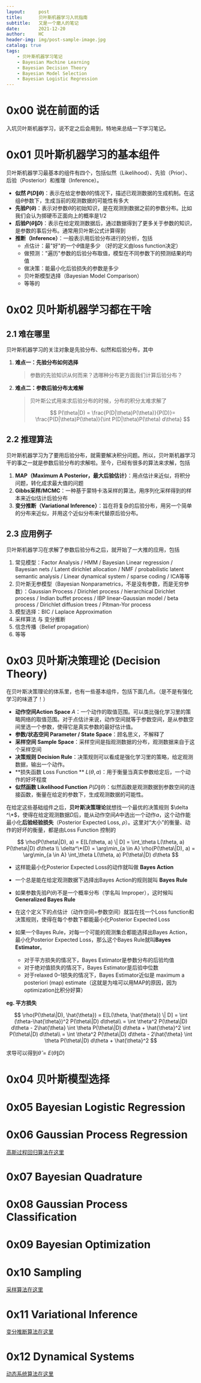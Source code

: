 ```yaml
---
layout:     post
title:      贝叶斯机器学习入坑指南
subtitle:   又是一个磨人的笔记
date:       2021-12-20
author:     HC
header-img: img/post-sample-image.jpg
catalog: true
tags:
    - 贝叶斯机器学习笔记
    - Bayesian Machine Learning
    - Bayesian Decision Theory
    - Bayesian Model Selection
    - Bayesian Logistic Regression
---
```




# 0x00 说在前面的话

入坑贝叶斯机器学习，说不定之后会用到，特地来总结一下学习笔记。



# 0x01 贝叶斯机器学习的基本组件

贝叶斯机器学习最基本的组件有四个，包括似然（Likelihood）、先验（Prior）、后验（Posterior）和推理（Inference）。

- **似然 $P(D\|\theta)$**：表示在给定参数$\theta$的情况下，描述已观测数据的生成机制。在这组$\theta$参数下，生成当前的观测数据的可能性有多大
- **先验$P(\theta)$**：表示对参数$\theta$的初始知识，是在观测到数据之前的参数分布。比如我们会认为掷硬币正面向上的概率是1/2
- **后验$P(\theta\|D)$**：表示在给定观测数据后，通过数据得到了更多关于参数的知识，是参数的事后分布。通常用贝叶斯公式计算得到
- **推断（Inference）**：一般表示用后验分布进行的分析，包括
  - 点估计：最"好"的一个$\theta$值是多少 （好的定义由loss function决定）
  - 做预测："遍历"参数的后验分布取值，模型在不同参数下的预测结果的均值
  - 做决策：能最小化后验损失的参数是多少
  - 贝叶斯模型选择（Bayesian Model Comparison）
  - 等等的



# 0x02 贝叶斯机器学习都在干啥

## 2.1 难在哪里

贝叶斯机器学习的关注对象是先验分布、似然和后验分布，其中

1. **难点一：先验分布如何选择**

   > 参数的先验知识从何而来？选哪种分布更方面我们计算后验分布？

2. **难点二：参数后验分布太难解**

   > 贝叶斯公式用来求后验分布的时候，分布的积分太难求解了
   >
   >  
   > $$
   > P(\theta|D) = \frac{P(D|\theta)P(\theta)}{P(D)}= \frac{P(D|\theta)P(\theta)}{\int P(D|\theta)P(\theta) d\theta}
   > $$
   >  
   >
   > 



## 2.2 推理算法

贝叶斯机器学习为了要用后验分布，就需要解决积分问题。所以，贝叶斯机器学习干的事之一就是参数后验分布的求解啦。至今，已经有很多的算法来求解，包括

1. **MAP（Maximum A Posterior，最大后验估计）**：用点估计来近似，将积分问题，转化成求最大值的问题
2. **Gibbs采样/MCMC**：一种基于蒙特卡洛采样的算法，用序列化采样得到的样本来近似估计后验分布
3. **变分推断（Variational Inference）**：旨在将复杂的后验分布，用另一个简单的分布来近似，并用这个近似分布来代替原后验分布。



## 2.3 应用例子

贝叶斯机器学习在求解了参数后验分布之后，就开始了一大推的应用，包括

1. 常见模型：Factor Analysis / HMM / Bayesian Linear regression / Bayesian nets / Latent dirichlet allocation / NMF / probabilistic latent semantic analysis / Linear dynamical system / sparse coding / ICA等等
2. 贝叶斯无参模型（Bayesian Nonparametrics，不是没有参数，而是无穷参数）：Gaussian Process / Dirichlet process / hierarchical Dirichlet process / Indian buffet process / IBP linear-Gaussian model / beta process / Dirichlet diffusion trees / Pitman-Yor process
3. 模型选择：BIC / Laplace Approximation
4. 采样算法 与 变分推断
5. 信念传播（Belief propagation）
6. 等等

 

# 0x03 贝叶斯决策理论 (Decision Theory)

在贝叶斯决策理论的体系里，也有一些基本组件，包括下面几点。（是不是有强化学习的味道了！）

- **动作空间Action Space** $A$：一个动作的取值范围。可以类比强化学习里的策略网络的取值范围。对于点估计来说，动作空间就等于参数空间，是从参数空间里选一个参数，使得它是真实参数的最好估计值。
- **参数/状态空间 Parameter / State Space**：顾名思义，不解释了
- **采样空间 Sample Space**：采样空间是指观测数据的分布，观测数据来自于这个采样空间
- **决策规则 Decision Rule**：决策规则可以看成是强化学习里的策略，给定观测数据，输出一个动作。
- **损失函数 Loss Function ** $L(\theta, a)$：用于衡量当真实参数给定后，一个动作的好坏程度
- **似然函数 Likelihood Function** $P(D\|\theta)$：似然函数是观测数据到参数空间的连接函数，衡量在给定的参数下，生成观测数据的可能性。

在给定这些基础组件之后，**贝叶斯决策理论**就想找一个最优的决策规则 $\delta ^\*$，使得在给定观测数据$D$后，能从动作空间$A$中选出一个动作$a$，这个动作能最小化**后验经验损失**（Posterior Expected Loss, $\rho$）。这里对“大小”的衡量、动作的好坏的衡量，都是由Loss Function 控制的




$$
\rho(P(\theta\|D), a) = E[L(\theta, a) \| D] = \int_\theta L(\theta, a) P(\theta\|D) d\theta \\
\delta^\*(D) = \arg\min_{a \in A} \rho(P(\theta\|D), a) = \arg\min_{a \in A} \int_\theta L(\theta, a) P(\theta\|D) d\theta
$$




- 这样能最小化Posterior Expected Loss的动作就叫做 **Bayes Action**
- 一个总是能在给定观测数据下选择出Bayes Action的规则就叫 **Bayes Rule**
- 如果参数先验$P(\theta)$不是一个概率分布（学名叫 Improper），这时候叫 **Generalized Bayes Rule**
- 在这个定义下的点估计（动作空间=参数空间）就旨在找一个Loss function和决策规则，使得在每个参数下都能最小化Posterior Expected Loss
- 如果一个Bayes Rule，对每一个可能的观测集合都能选择出Bayes Action，最小化Posterior Expected Loss，那么这个Bayes Rule就叫**Bayes Estimator**。

  - 对于平方损失的情况下，Bayes Estimator是参数分布的后验均值
  - 对于绝对值损失的情况下，Bayes Estimator是后验中位数
  - 对于relaxed 0–1损失的情况下，Bayes Estimator近似是 maximum a posteriori (map) estimate（这就是为啥可以用MAP的原因，因为optimization比积分好算）



**eg. 平方损失**


$$
\rho(P(\theta\|D), \hat{\theta}) = E[L(\theta, \hat{\theta}) \| D] = \int (\theta-\hat{\theta})^2 P(\theta\|D) d\theta\\
= \int \theta^2 P(\theta\|D) d\theta - 2\hat{\theta} \int \theta  P(\theta\|D) d\theta + \hat{\theta}^2 \int P(\theta\|D) d\theta\\
= \int \theta^2 P(\theta\|D) d\theta - 2\hat{\theta} \int \theta  P(\theta\|D) d\theta + \hat{\theta}^2
$$


求导可以得到$\hat{\theta}=E(\theta\|D)$



# 0x04 贝叶斯模型选择



# 0x05 Bayesian Logistic Regression



# 0x06 Gaussian Process Regression

[高斯过程回归算法在这里](http://huangc.top/2018/03/11/Gaussian-Process-Regression-2018/)

# 0x07 Bayesian Quadrature



# 0x08 Gaussian Process Classification



# 0x09 Bayesian Optimization



# 0x10 Sampling



[采样算法在这里](http://huangc.top/2019/03/24/sampling-2019/)



# 0x11 Variational Inference

[变分推断算法在这里](http://huangc.top/2022/01/03/VI-2022/)



# 0x12 Dynamical Systems

[动态系统算法在这里](http://huangc.top/2022/02/15/dynamic-2022/)



